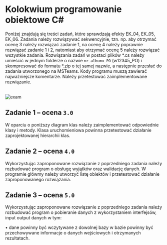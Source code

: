 # Kolokwium programowanie obiektowe C#
Poniżej znajdują się treści zadań, które sprawdzają efekty EK_04, EK_05, EK_06. Zadania należy rozwiązywać sekwencyjnie, tzn. np. aby otrzymać ocenę 3 należy rozwiązać zadanie 1, na ocenę 4 należy poprawnie rozwiązać zadanie 1 i 2, natomiast aby otrzymać ocenę 5 należy rozwiązać wszystkie zadania. Rozwiązania zadań w postaci plików *.cs należy umieścić w jednym folderze o nazwie `nr_albumu_PO` (w12345_PO) i skompresować do formatu *.zip o tej samej nazwie, a następnie przesłać do zadania utworzonego na MSTeams. Kody programu muszą zawierać najważniejsze komentarze. Należy przetestować zaimplementowane rozwiązanie.

<br>![exam](img/image2.png)

## Zadanie 1 – ocena `3.0`
W oparciu o poniższy diagram klas należy zaimplementować odpowiednie klasy i metody. Klasa uruchomieniowa powinna przetestować działanie zaprojektowanej hierarchii klas.

## Zadanie 2 – ocena `4.0`
Wykorzystując zaproponowane rozwiązanie z poprzedniego zadania należy rozbudować program o obsługę wyjątków oraz walidację danych. W programie główmy należy utworzyć listę obiektów i przetestować działanie zaproponowanego rozwiązania.

## Zadanie 3 – ocena `5.0`
Wykorzystując zaproponowane rozwiązanie z poprzedniego zadania należy rozbudować program o pobieranie danych z wykorzystaniem interfejsów, input output danych w tym:

• dane powinny być wczytywane z dowolnej bazy w bazie powinny być przechowywane informacje o danych wejściowych i otrzymanych rezultatach.

